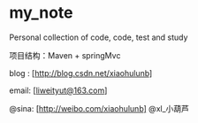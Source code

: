 my_note
=======

Personal collection of code, code, test and study

项目结构：Maven + springMvc

blog : [http://blog.csdn.net/xiaohulunb]

email: [liweityut@163.com]

@sina: [http://weibo.com/xiaohulunb] @xl_小葫芦
